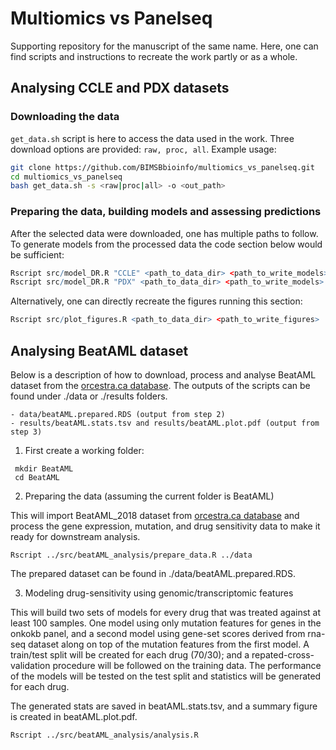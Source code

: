 # Multiomics vs Panelseq

Supporting repository for the manuscript of the same name. Here, one can find scripts and instructions to recreate the work partly or as a whole.

## Analysing CCLE and PDX datasets 

###  Downloading the data
```get_data.sh``` script is here to access the data used in the work. Three download options are provided: ```raw, proc, all```. Example usage: 
 ```bash
 git clone https://github.com/BIMSBbioinfo/multiomics_vs_panelseq.git
 cd multiomics_vs_panelseq
 bash get_data.sh -s <raw|proc|all> -o <out_path>
 ```
### Preparing the data, building models and assessing predictions
After the selected data were downloaded, one has multiple paths to follow. 
To generate models from the processed data the code section below would be sufficient:
 ```R
 Rscript src/model_DR.R "CCLE" <path_to_data_dir> <path_to_write_models>
 Rscript src/model_DR.R "PDX" <path_to_data_dir> <path_to_write_models>
 ```
Alternatively, one can directly recreate the figures running this section:
 ```R
 Rscript src/plot_figures.R <path_to_data_dir> <path_to_write_figures>
 ```


## Analysing BeatAML dataset

Below is a description of how to download, process and analyse BeatAML dataset from the [orcestra.ca database](https://www.orcestra.ca/pset/canonical).
The outputs of the scripts can be found under ./data or ./results folders. 

	- data/beatAML.prepared.RDS (output from step 2)
	- results/beatAML.stats.tsv and results/beatAML.plot.pdf (output from step 3)

1. First create a working folder:

```
 mkdir BeatAML 
 cd BeatAML
```

2. Preparing the data (assuming the current folder is BeatAML)
  
This will import BeatAML_2018 dataset from [orcestra.ca database](https://www.orcestra.ca/pset/canonical) and process the 
gene expression, mutation, and drug sensitivity data to make it ready for downstream analysis.  
  
  ```
  Rscript ../src/beatAML_analysis/prepare_data.R ../data 
  ```
The prepared dataset can be found in ./data/beatAML.prepared.RDS. 

3. Modeling drug-sensitivity using genomic/transcriptomic features 

This will build two sets of models for every drug that was treated against at least 100 samples. 
One model using only mutation features for genes in the onkokb panel, and a second model 
using gene-set scores derived from rna-seq dataset along on top of the mutation features from the first model. 
A train/test split will be created for each drug (70/30); and a repated-cross-validation procedure will 
be followed on the training data. The performance of the models will be tested on the test split and 
statistics will be generated for each drug. 

The generated stats are saved in beatAML.stats.tsv, and a summary figure is created in beatAML.plot.pdf. 

  ```
  Rscript ../src/beatAML_analysis/analysis.R
  ```







